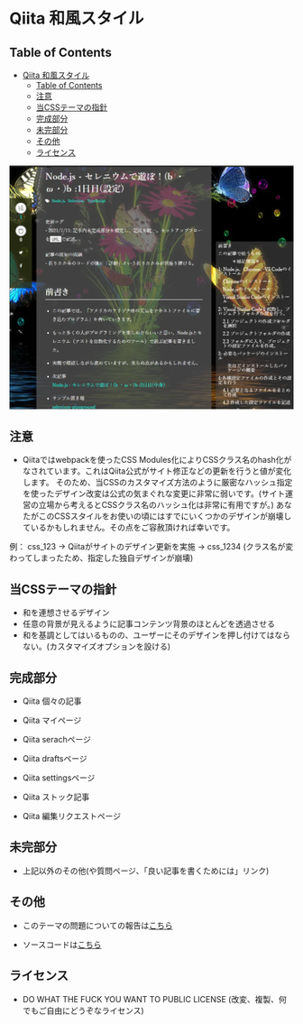 # Qiita 和風スタイル

## Table of Contents

<!-- TOC depthFrom:2 -->

- [Qiita 和風スタイル](#qiita-和風スタイル)
  - [Table of Contents](#table-of-contents)
  - [注意](#注意)
  - [当CSSテーマの指針](#当cssテーマの指針)
  - [完成部分](#完成部分)
  - [未完部分](#未完部分)
  - [その他](#その他)
  - [ライセンス](#ライセンス)

<!-- /TOC -->

<img src="https://github.com/SARDONYX-sard/stylus-css/blob/main/src/images/qiita-preview-alpha.webp" alt="qiita-image">

## 注意

- Qiitaではwebpackを使ったCSS Modules化によりCSSクラス名のhash化がなされています。これはQiita公式がサイト修正などの更新を行うと値が変化します。
  そのため、当CSSのカスタマイズ方法のように厳密なハッシュ指定を使ったデザイン改変は公式の気まぐれな変更に非常に弱いです。(サイト運営の立場から考えるとCSSクラス名のハッシュ化は非常に有用ですが。)
  あなたがこのCSSスタイルをお使いの頃にはすでにいくつかのデザインが崩壊しているかもしれません。その点をご容赦頂ければ幸いです。

例： css_123 → Qiitaがサイトのデザイン更新を実施 → css_1234 (クラス名が変わってしまったため、指定した独自デザインが崩壊)

## 当CSSテーマの指針

- 和を連想させるデザイン
- 任意の背景が見えるように記事コンテンツ背景のほとんどを透過させる
- 和を基調としてはいるものの、ユーザーにそのデザインを押し付けてはならない。(カスタマイズオプションを設ける)

## 完成部分

- Qiita 個々の記事

- Qiita マイページ

- Qiita serachページ

- Qiita draftsページ

- Qiita settingsページ

- Qiita ストック記事

- Qiita 編集リクエストページ

## 未完部分

- 上記以外のその他(や質問ページ、「良い記事を書くためには」リンク)

## その他

- このテーマの問題についての報告は[こちら](https://github.com/SARDONYX-sard/stylus-css/issues/new)

- ソースコードは[こちら](https://github.com/SARDONYX-sard/stylus-css/blob/main/src/qiita.css)

## ライセンス

- DO WHAT THE FUCK YOU WANT TO PUBLIC LICENSE
  (改変、複製、何でもご自由にどうぞなライセンス)
